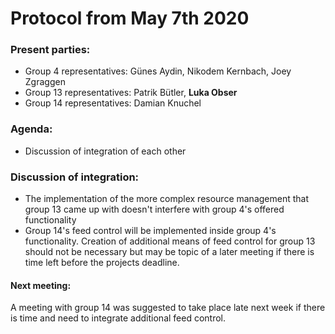 # Protocol from May 7th 2020

### Present parties:
* Group 4 representatives: Günes Aydin, Nikodem Kernbach, Joey Zgraggen
* Group 13 representatives: Patrik Bütler, **Luka Obser**
* Group 14 representatives: Damian Knuchel

### Agenda:
* Discussion of integration of each other

### Discussion of integration:
* The implementation of the more complex resource management that group 13 came up with doesn't interfere with group 4's offered functionality
* Group 14's feed control will be implemented inside group 4's functionality. Creation of additional means of feed control for group 13 should not be necessary but may be topic of a later meeting if there is time left before the projects deadline.

#### Next meeting:
A meeting with group 14 was suggested to take place late next week if there is time and need to integrate additional feed control.